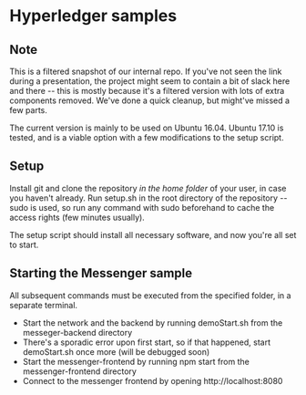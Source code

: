 # Hyperledger samples

## Note

This is a filtered snapshot of our internal repo. If you've not seen the link during a presentation, the project might seem to contain a bit of slack here and there -- this is mostly because it's a filtered version with lots of extra components removed. We've done a quick cleanup, but might've missed a few parts.

The current version is mainly to be used on Ubuntu 16.04. Ubuntu 17.10 is tested, and is a viable option with a few modifications to the setup script.

## Setup

Install git and clone the repository *in the home folder* of your user, in case you haven't already. Run setup.sh in the root directory of the repository -- sudo is used, so run any command with sudo beforehand to cache the access rights (few minutes usually).

The setup script should install all necessary software, and now you're all set to start.

## Starting the Messenger sample

All subsequent commands must be executed from the specified folder, in a separate terminal.

* Start the network and the backend by running demoStart.sh from the messeger-backend directory
* There's a sporadic error upon first start, so if that happened, start demoStart.sh once more (will be debugged soon)
* Start the messenger-frontend by running npm start from the messenger-frontend directory
* Connect to the messenger frontend by opening http://localhost:8080
